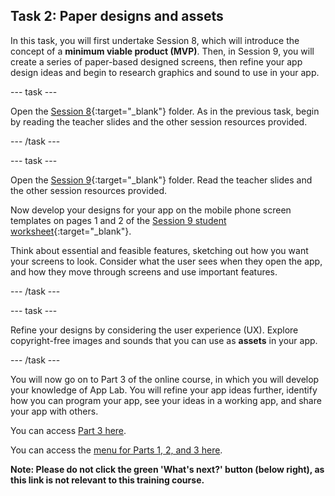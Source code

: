 ## Task 2: Paper designs and assets
In this task, you will first undertake Session 8, which will introduce the concept of a **minimum viable product (MVP)**. Then, in Session 9, you will create a series of paper-based designed screens, then refine your app design ideas and begin to research graphics and sound to use in your app.

--- task ---

Open the [Session 8](https://drive.google.com/drive/folders/1nQReIPiBQ7C7C3X5QvbVXOInifHqx_LU?usp=sharing){:target="_blank"} folder. As in the previous task, begin by reading the teacher slides and the other session resources provided. 

--- /task ---

--- task ---

Open the [Session 9](https://drive.google.com/drive/folders/1dm43k8X1q8lt8_5gtA6TIQ-df7Y5Mfeu?usp=sharing){:target="_blank"} folder. Read the teacher slides and the other session resources provided.

Now develop your designs for your app on the mobile phone screen templates on pages 1 and 2 of the [Session 9 student worksheet](https://docs.google.com/presentation/d/1MQjzLhsQLqN8eTqyh1f6cvezcbSssOBzRbzAN7fT6ZQ){:target="_blank"}.

Think about essential and feasible features, sketching out how you want your screens to look. Consider what the user sees when they open the app, and how they move through screens and use important features.

--- /task ---

--- task ---

Refine your designs by considering the user experience (UX). Explore copyright-free images and sounds that you can use as **assets** in your app.

--- /task ---

You will now go on to Part 3 of the online course, in which you will develop your knowledge of App Lab. You will refine your app ideas further, identify how you can program your app, see your ideas in a working app, and share your app with others.

You can access [Part 3 here](https://projects.raspberrypi.org/en/projects/Year8-RelevanceTraining-Part3-GBICi4).

You can access the [menu for Parts 1, 2, and 3 here](https://projects.raspberrypi.org/en/pathways/year8-relevancetraining-gbici4).

**Note: Please do not click the green 'What's next?' button (below right), as this link is not relevant to this training course.**
